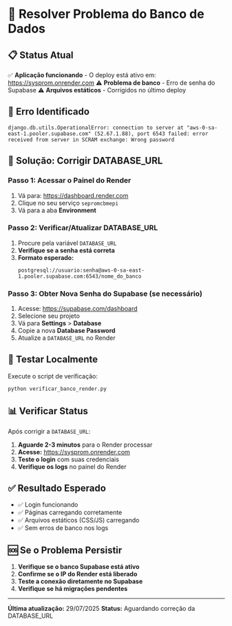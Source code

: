 # 🔧 Resolver Problema do Banco de Dados

## 📋 Status Atual

✅ **Aplicação funcionando** - O deploy está ativo em: https://sysprom.onrender.com
⚠️ **Problema de banco** - Erro de senha do Supabase
⚠️ **Arquivos estáticos** - Corrigidos no último deploy

## 🚨 Erro Identificado

```
django.db.utils.OperationalError: connection to server at "aws-0-sa-east-1.pooler.supabase.com" (52.67.1.88), port 6543 failed: error received from server in SCRAM exchange: Wrong password
```

## 🔧 Solução: Corrigir DATABASE_URL

### Passo 1: Acessar o Painel do Render
1. Vá para: https://dashboard.render.com
2. Clique no seu serviço `sepromcbmepi`
3. Vá para a aba **Environment**

### Passo 2: Verificar/Atualizar DATABASE_URL
1. Procure pela variável `DATABASE_URL`
2. **Verifique se a senha está correta**
3. **Formato esperado:**
   ```
   postgresql://usuario:senha@aws-0-sa-east-1.pooler.supabase.com:6543/nome_do_banco
   ```

### Passo 3: Obter Nova Senha do Supabase (se necessário)
1. Acesse: https://supabase.com/dashboard
2. Selecione seu projeto
3. Vá para **Settings** > **Database**
4. Copie a nova **Database Password**
5. Atualize a `DATABASE_URL` no Render

## 🧪 Testar Localmente

Execute o script de verificação:

```bash
python verificar_banco_render.py
```

## 📊 Verificar Status

Após corrigir a `DATABASE_URL`:

1. **Aguarde 2-3 minutos** para o Render processar
2. **Acesse:** https://sysprom.onrender.com
3. **Teste o login** com suas credenciais
4. **Verifique os logs** no painel do Render

## ✅ Resultado Esperado

- ✅ Login funcionando
- ✅ Páginas carregando corretamente
- ✅ Arquivos estáticos (CSS/JS) carregando
- ✅ Sem erros de banco nos logs

## 🆘 Se o Problema Persistir

1. **Verifique se o banco Supabase está ativo**
2. **Confirme se o IP do Render está liberado**
3. **Teste a conexão diretamente no Supabase**
4. **Verifique se há migrações pendentes**

---

**Última atualização:** 29/07/2025
**Status:** Aguardando correção da DATABASE_URL 
